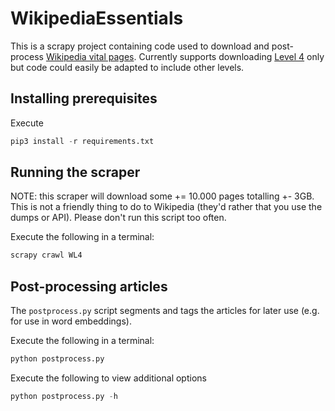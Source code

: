 # WikipediaEssentials

This is a scrapy project containing code used to download and post-process [Wikipedia vital pages](https://en.wikipedia.org/wiki/Wikipedia:Vital_articles). Currently supports downloading [Level 4](https://en.wikipedia.org/wiki/Wikipedia:Vital_articles/Level/4) only but code could easily be adapted to include other levels.

## Installing prerequisites

Execute

```python
pip3 install -r requirements.txt
```

## Running the scraper

NOTE: this scraper will download some += 10.000 pages totalling +- 3GB. This is not a friendly thing to do to Wikipedia (they'd rather that you use the dumps or API). Please don't run this script too often.

Execute the following in a terminal:

```python
scrapy crawl WL4
```

## Post-processing articles

The `postprocess.py` script segments and tags the articles for later use (e.g. for use in word embeddings).

Execute the following in a terminal:

```python
python postprocess.py
```

Execute the following to view additional options

```python
python postprocess.py -h
```
